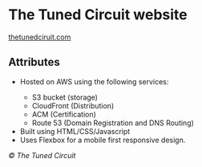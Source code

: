 # The Tuned Circuit website

[thetunedciruit.com](https://www.thetunedcircuit.com)

## Attributes

<ul>
    <li>Hosted on AWS using the following services:</li>
        <ul>
            <li>S3 bucket (storage)</li>
            <li>CloudFront (Distribution)</li>
            <li>ACM (Certification)</li>
            <li>Route 53 (Domain Registration and DNS Routing)</li>
        </ul>
    <li>Built using HTML/CSS/Javascript</li>
    <li>Uses Flexbox for a mobile first responsive design.
</ul>

_&copy; The Tuned Circuit_
